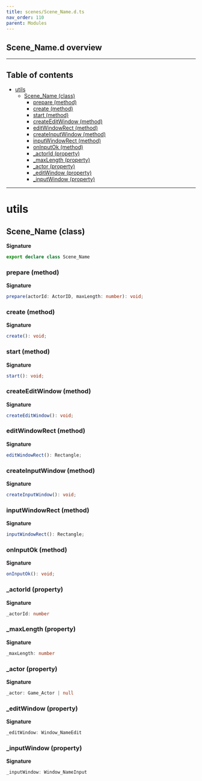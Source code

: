 ```yaml
---
title: scenes/Scene_Name.d.ts
nav_order: 110
parent: Modules
---
```


## Scene_Name.d overview

---

<h2 class="text-delta">Table of contents</h2>

- [utils](#utils)
  - [Scene_Name (class)](#scene_name-class)
    - [prepare (method)](#prepare-method)
    - [create (method)](#create-method)
    - [start (method)](#start-method)
    - [createEditWindow (method)](#createeditwindow-method)
    - [editWindowRect (method)](#editwindowrect-method)
    - [createInputWindow (method)](#createinputwindow-method)
    - [inputWindowRect (method)](#inputwindowrect-method)
    - [onInputOk (method)](#oninputok-method)
    - [\_actorId (property)](#_actorid-property)
    - [\_maxLength (property)](#_maxlength-property)
    - [\_actor (property)](#_actor-property)
    - [\_editWindow (property)](#_editwindow-property)
    - [\_inputWindow (property)](#_inputwindow-property)

---

# utils

## Scene_Name (class)

**Signature**

```ts
export declare class Scene_Name
```

### prepare (method)

**Signature**

```ts
prepare(actorId: ActorID, maxLength: number): void;
```

### create (method)

**Signature**

```ts
create(): void;
```

### start (method)

**Signature**

```ts
start(): void;
```

### createEditWindow (method)

**Signature**

```ts
createEditWindow(): void;
```

### editWindowRect (method)

**Signature**

```ts
editWindowRect(): Rectangle;
```

### createInputWindow (method)

**Signature**

```ts
createInputWindow(): void;
```

### inputWindowRect (method)

**Signature**

```ts
inputWindowRect(): Rectangle;
```

### onInputOk (method)

**Signature**

```ts
onInputOk(): void;
```

### \_actorId (property)

**Signature**

```ts
_actorId: number
```

### \_maxLength (property)

**Signature**

```ts
_maxLength: number
```

### \_actor (property)

**Signature**

```ts
_actor: Game_Actor | null
```

### \_editWindow (property)

**Signature**

```ts
_editWindow: Window_NameEdit
```

### \_inputWindow (property)

**Signature**

```ts
_inputWindow: Window_NameInput
```
